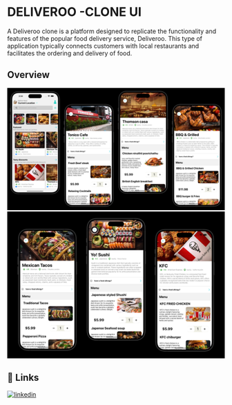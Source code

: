 
# DELIVEROO -CLONE UI

A Deliveroo clone is a platform designed to replicate the functionality and features of the popular food delivery service, Deliveroo. This type of application typically connects customers with local restaurants and facilitates the ordering and delivery of food. 



## Overview

![App Screenshot](./screenshots/overview.png)
![App Screenshot](./screenshots/overview1.png)


## 🔗 Links

[![linkedin](https://img.shields.io/badge/linkedin-0A66C2?style=for-the-badge&logo=linkedin&logoColor=white)](https://www.linkedin.com/in/blessen-george-9360a9220/)

